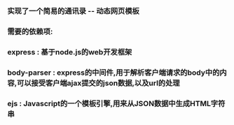 
### 实现了一个简易的通讯录 -- 动态网页模板 

### 需要的依赖项:  

### express : 基于node.js的web开发框架

### body-parser : express的中间件,用于解析客户端请求的body中的内容,可以接受客户端ajax提交的json数据,以及url的处理

### ejs : Javascript的一个模板引擎,用来从JSON数据中生成HTML字符串

